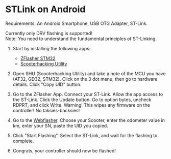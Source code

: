 # STLink on Android

Requirements: An Android Smartphone, USB OTG Adapter, ST-Link.  
  
Currently only DRV flashing is supported!  
Note: You need to understand the fundamental principles of ST-Linking.  
  
1) Start by installing the following apps:  
   - [ZFlasher STM32](https://play.google.com/store/apps/details?id=ru.zdevs.zflasherstm32)
   - [Scooterhacking Utility](https://utility.cfw.sh/)
  
2) Open SHU (Scooterhacking Utility) and take a note of the MCU you have (AT32, GD32, STM32). Click on the 3 dot menu, then go to hardware details. Click "Copy UID" button.  
3) Go to the ZFlasher App. Connect your ST-Link. Allow the app access to the ST-Link. Click the Update button. Go to option bytes, uncheck RDPRT, and click Write. Warning! This wipes any firmware on the controller! No taksies-backsies!  
4) Go to the [Webflasher](https://flash.bastelpichi.de). Choose your Scooter, enter the odometer value in km, enter your SN, paste the UID you copied.  
5) Click "Start Flashing". Select the ST-Link, and wait for the flashing to complete.  
  
6) Congrats, your controller should now be flashed!  
